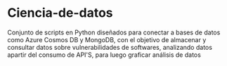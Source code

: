 # Ciencia-de-datos
Conjunto de scripts en Python diseñados para conectar a bases de datos como Azure Cosmos DB y MongoDB, con el objetivo de almacenar y consultar datos sobre vulnerabilidades de softwares, analizando datos apartir del consumo de API'S, para luego graficar análisis de datos
